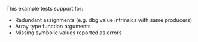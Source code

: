 This example tests support for:

* Redundant assignments (e.g. dbg.value intrinsics with same producers)
* Array type function arguments
* Missing symbolic values reported as errors
